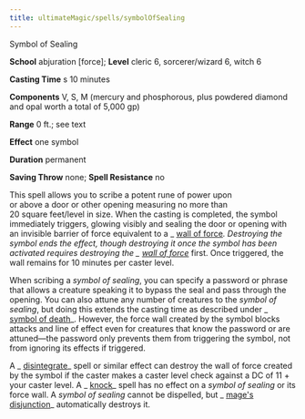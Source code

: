 ```yaml
---
title: ultimateMagic/spells/symbolOfSealing
---
```

Symbol of Sealing

**School** abjuration [force]; **Level** cleric 6, sorcerer/wizard 6, witch 6

**Casting Time** s 10 minutes

**Components** V, S, M (mercury and phosphorous, plus powdered diamond and opal worth a total of 5,000 gp)

**Range** 0 ft.; see text

**Effect** one symbol

**Duration** permanent

**Saving Throw** none; **Spell Resistance** no

This spell allows you to scribe a potent rune of power upon   
or above a door or other opening measuring no more than   
20 square feet/level in size. When the casting is completed, the symbol immediately triggers, glowing visibly and sealing the door or opening with an invisible barrier of force equivalent to a _ [wall of force](spells/wallOfForce.md#_wall-of-force)_. Destroying the symbol ends the effect, though destroying it once the symbol has been activated requires destroying the _ [wall of force](spells/wallOfForce.md#_wall-of-force)_ first. Once triggered, the wall remains for 10 minutes per caster level.

When scribing a _symbol of sealing_, you can specify a password or phrase that allows a creature speaking it to bypass the seal and pass through the opening. You can also attune any number of creatures to the _symbol of sealing_, but doing this extends the casting time as described under _ [symbol of death](spells/symbolOfDeath.md#_symbol-of-death)_. However, the force wall created by the symbol blocks attacks and line of effect even for creatures that know the password or are attuned—the password only prevents them from triggering the symbol, not from ignoring its effects if triggered.

A _ [disintegrate](spells/disintegrate.md#_disintegrate)_ spell or similar effect can destroy the wall of force created by the symbol if the caster makes a caster level check against a DC of 11 + your caster level. A _ [knock](spells/knock.md#_knock)_ spell has no effect on a _symbol of sealing_ or its force wall. A _symbol of sealing_ cannot be dispelled, but _ [mage's disjunction](spells/mageSDisjunction.md#_mage-s-disjunction)_ automatically destroys it.

